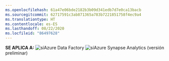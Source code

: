 ```yaml
---
ms.openlocfilehash: 61a47e06bde2182b3b09d341edb7d7e0ca13bacb
ms.sourcegitcommit: 62717591c3ab871365a783b7221851758f4ec9a4
ms.translationtype: HT
ms.contentlocale: es-ES
ms.lasthandoff: 08/22/2020
ms.locfileid: "86497628"
---
```

<Token>**SE APLICA A:** ![sí](../media/applies-to/yes.png)Azure Data Factory ![sí](../media/applies-to/yes.png)Azure Synapse Analytics (versión preliminar) </Token> 

